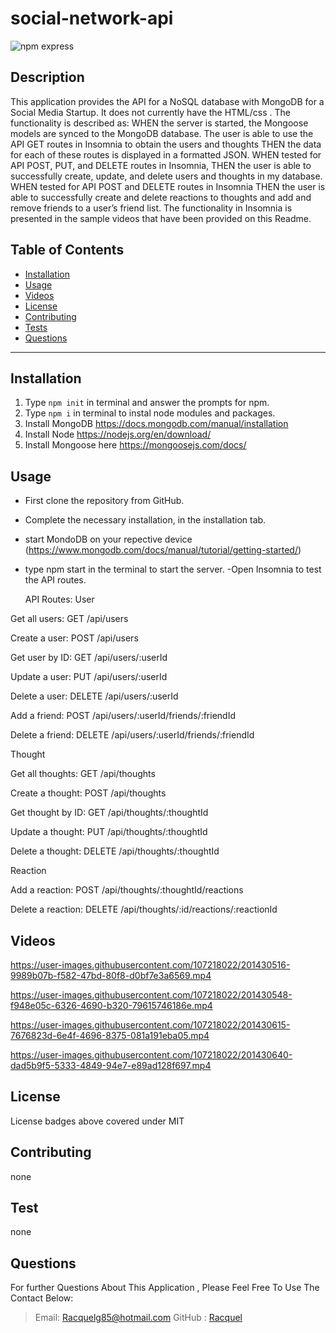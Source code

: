 # social-network-api

![npm express](https://img.shields.io/npm/l/express)</br>

## Description

This application provides the API for a NoSQL database with MongoDB for a Social
Media Startup. It does not currently have the HTML/css . The functionality is described as:
WHEN the server is started, the Mongoose models are synced to the MongoDB database.
The user is able to use the API GET routes in Insomnia to obtain the users and thoughts
THEN the data for each of these routes is displayed in a formatted JSON.
WHEN tested for API POST, PUT, and DELETE routes in Insomnia,
THEN the user is able to successfully create, update, and delete users and thoughts in my database.
WHEN tested for API POST and DELETE routes in Insomnia
THEN the user is able to successfully create and delete reactions to thoughts and add and remove friends to a user’s friend list.
The functionality in Insomnia is presented in the sample videos that have been provided
on this Readme.

## Table of Contents

- [Installation](#Installation)
- [Usage](#Usage)
- [Videos](#Videos)
- [License](#license)
- [Contributing](#Contributing)
- [Tests](#Tests)
- [Questions](#Questions)

---

## Installation

1. Type `npm init` in terminal and answer the prompts for npm.
2. Type `npm i` in terminal to instal node modules and packages.
3. Install MongoDB https://docs.mongodb.com/manual/installation
4. Install Node https://nodejs.org/en/download/
5. Install Mongoose here https://mongoosejs.com/docs/

## Usage

- First clone the repository from GitHub.
- Complete the necessary installation, in the installation tab.
- start MondoDB on your repective device (https://www.mongodb.com/docs/manual/tutorial/getting-started/)
- type npm start in the terminal to start the server.
  -Open Insomnia to test the API routes.

  API Routes:
  User

Get all users: GET /api/users

Create a user: POST /api/users

Get user by ID: GET /api/users/:userId

Update a user: PUT /api/users/:userId

Delete a user: DELETE /api/users/:userId

Add a friend: POST /api/users/:userId/friends/:friendId

Delete a friend: DELETE /api/users/:userId/friends/:friendId

Thought

Get all thoughts: GET /api/thoughts

Create a thought: POST /api/thoughts

Get thought by ID: GET /api/thoughts/:thoughtId

Update a thought: PUT /api/thoughts/:thoughtId

Delete a thought: DELETE /api/thoughts/:thoughtId

Reaction

Add a reaction: POST /api/thoughts/:thoughtId/reactions

Delete a reaction: DELETE /api/thoughts/:id/reactions/:reactionId

## Videos

https://user-images.githubusercontent.com/107218022/201430516-9989b07b-f582-47bd-80f8-d0bf7e3a6569.mp4

https://user-images.githubusercontent.com/107218022/201430548-f948e05c-6326-4690-b320-79615746186e.mp4

https://user-images.githubusercontent.com/107218022/201430615-7676823d-6e4f-4696-8375-081a191eba05.mp4

https://user-images.githubusercontent.com/107218022/201430640-dad5b9f5-5333-4849-94e7-e89ad128f697.mp4


## License

License badges above covered under MIT

## Contributing

none

## Test

none

## Questions

For further Questions About This Application , Please Feel Free To Use The Contact Below:

> Email: Racquelg85@hotmail.com
> GitHub : [Racquel](https://github.com/munozgit85/social-network-api.git)
